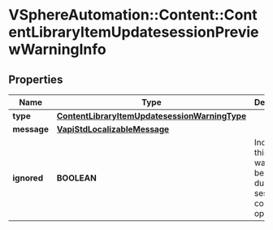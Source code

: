 # VSphereAutomation::Content::ContentLibraryItemUpdatesessionPreviewWarningInfo

## Properties
Name | Type | Description | Notes
------------ | ------------- | ------------- | -------------
**type** | [**ContentLibraryItemUpdatesessionWarningType**](ContentLibraryItemUpdatesessionWarningType.md) |  | 
**message** | [**VapiStdLocalizableMessage**](VapiStdLocalizableMessage.md) |  | 
**ignored** | **BOOLEAN** | Indicates if this warning will be ignored during session complete operation. | 


